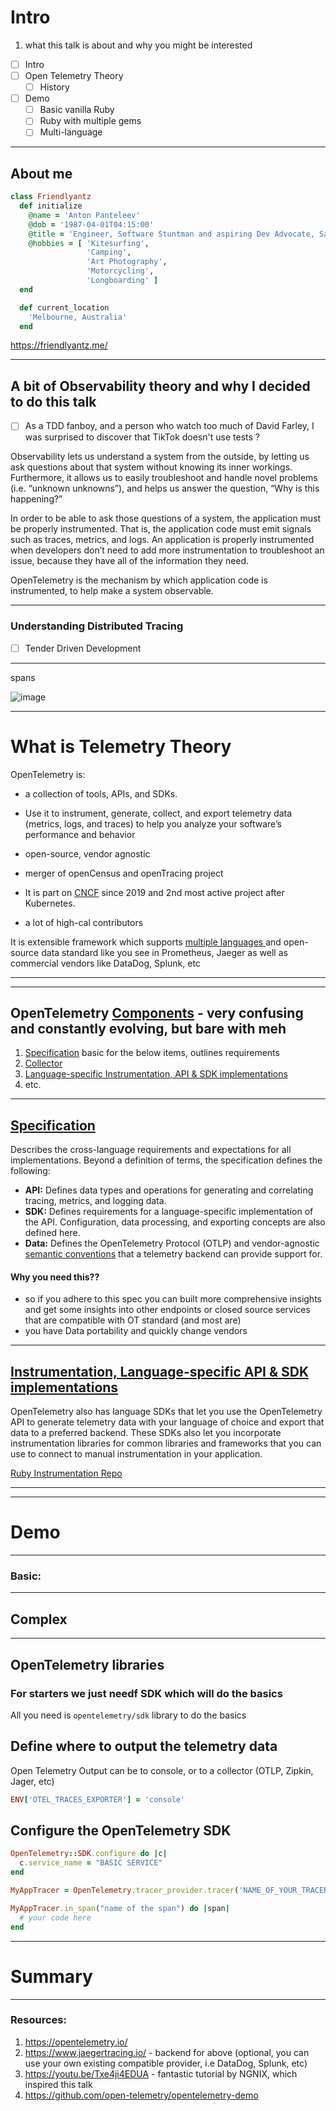 
# Intro 

 1. what this talk is about and why you might be interested 
- [ ] Intro
- [ ] Open Telemetry Theory
	- [ ] History
- [ ] Demo
	- [ ] Basic vanilla Ruby
	- [ ] Ruby with multiple gems
	- [ ] Multi-language

---

## About me
```ruby
class Friendlyantz
  def initialize
    @name = 'Anton Panteleev'
    @dob = '1987-04-01T04:15:00'
    @title = 'Engineer, Software Stuntman and aspiring Dev Advocate, Saul Goodman of Tech'
    @hobbies = [ 'Kitesurfing', 
                 'Camping',
                 'Art Photography',
                 'Motorcycling',
                 'Longboarding' ]
  end

  def current_location
    'Melbourne, Australia'
  end
  ```
https://friendlyantz.me/

---



## A bit of Observability theory and why I decided to do this talk

- [ ] As a TDD fanboy, and a person who watch too much of David Farley, I was surprised to discover that TikTok doesn't use tests ? 

Observability lets us understand a system from the outside, by letting us ask questions about that system without knowing its inner workings. Furthermore, it allows us to easily troubleshoot and handle novel problems (i.e. “unknown unknowns”), and helps us answer the question, “Why is this happening?”

In order to be able to ask those questions of a system, the application must be properly instrumented. That is, the application code must emit signals such as traces, metrics, and logs. An application is properly instrumented when developers don’t need to add more instrumentation to troubleshoot an issue, because they have all of the information they need.

OpenTelemetry is the mechanism by which application code is instrumented, to help make a system observable.

---

### Understanding Distributed Tracing
- [ ] Tender Driven Development

---

spans

![image](https://github.com/friendlyantz/open-telemetry-sandbox/assets/70934030/6434babf-bd37-4f35-8a1b-45e6b74090c5)

---

# What is Telemetry Theory

OpenTelemetry is:
 - a collection of tools, APIs, and SDKs. 
 - Use it to instrument, generate, collect, and export telemetry data (metrics, logs, and traces) to help you analyze your software’s performance and behavior

 - open-source, vendor agnostic
 - merger of openCensus and openTracing project
 - It is part on [CNCF](https://www.cncf.io/projects/opentelemetry/) since 2019 and 2nd most active project after Kubernetes. 
 - a lot of high-cal contributors

It is extensible framework which supports [multiple languages ](https://opentelemetry.io/docs/instrumentation/#status-and-releases)and open-source data standard like you see in Prometheus, Jaeger as well as commercial vendors like DataDog, Splunk, etc

---




---

## OpenTelemetry [Components](https://opentelemetry.io/docs/concepts/components/) - very confusing and constantly evolving, but bare with meh
1. [Specification](https://opentelemetry.io/docs/concepts/components/#specification) basic for the below items, outlines requirements
2. [Collector](https://opentelemetry.io/docs/concepts/components/#collector)
3. [Language-specific Instrumentation, API & SDK implementations](https://opentelemetry.io/docs/concepts/components/#language-specific-api--sdk-)
4. etc. 

---

##  [Specification](https://opentelemetry.io/docs/concepts/components/#specification) 

Describes the cross-language requirements and expectations for all implementations. Beyond a definition of terms, the specification defines the following:

- **API:** Defines data types and operations for generating and correlating tracing, metrics, and logging data.
- **SDK:** Defines requirements for a language-specific implementation of the API. Configuration, data processing, and exporting concepts are also defined here.
- **Data:** Defines the OpenTelemetry Protocol (OTLP) and vendor-agnostic [semantic conventions](https://opentelemetry.io/docs/concepts/semantic-conventions/) that a telemetry backend can provide support for.

#### Why you need this?? 
- so if you adhere to this spec you can built more comprehensive insights and get some insights into other endpoints or closed source services that are compatible with OT standard (and most are)
- you have Data portability and quickly change vendors

---

## [Instrumentation, Language-specific API & SDK implementations](https://opentelemetry.io/docs/concepts/components/#language-specific-api--sdk-implementations)

OpenTelemetry also has language SDKs that let you use the OpenTelemetry API to generate telemetry data with your language of choice and export that data to a preferred backend. These SDKs also let you incorporate instrumentation libraries for common libraries and frameworks that you can use to connect to manual instrumentation in your application.

[Ruby Instrumentation Repo](https://github.com/open-telemetry/opentelemetry-ruby-contrib/tree/main/instrumentation)

---


---

# Demo

---

### Basic:

---

## Complex  


---


## OpenTelemetry libraries
### For starters we just needf SDK which will do the basics
All you need is `opentelemetry/sdk` library to do the basics

## Define where to output the telemetry data
Open Telemetry Output can be to console, or to a collector (OTLP, Zipkin, Jager, etc)

```ruby
ENV['OTEL_TRACES_EXPORTER'] = 'console'
```

## Configure the OpenTelemetry SDK

```ruby
OpenTelemetry::SDK.configure do |c|
  c.service_name = "BASIC SERVICE"
end

MyAppTracer = OpenTelemetry.tracer_provider.tracer('NAME_OF_YOUR_TRACER')

MyAppTracer.in_span("name of the span") do |span|
  # your code here
end
```



---

# Summary

---

### Resources:
1. https://opentelemetry.io/
2. https://www.jaegertracing.io/ - backend for above (optional, you can use your own existing compatible provider, i.e DataDog, Splunk, etc)
3. https://youtu.be/Txe4ji4EDUA - fantastic tutorial by NGNIX, which inspired this talk
4. https://github.com/open-telemetry/opentelemetry-demo
